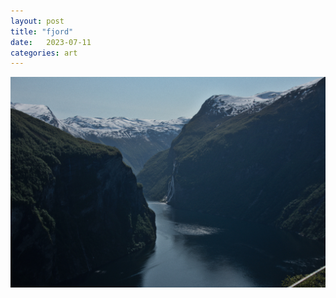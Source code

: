 ```yaml
---
layout: post
title: "fjord"
date:   2023-07-11
categories: art
---
```


![fjord](/img/arts/norway-2023/fjord.jpg)
